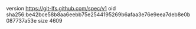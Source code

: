 version https://git-lfs.github.com/spec/v1
oid sha256:be42bce58b8aa6eebb75e2544195269b6afaa3e76e9eea7deb8e0b087737a53e
size 4609

